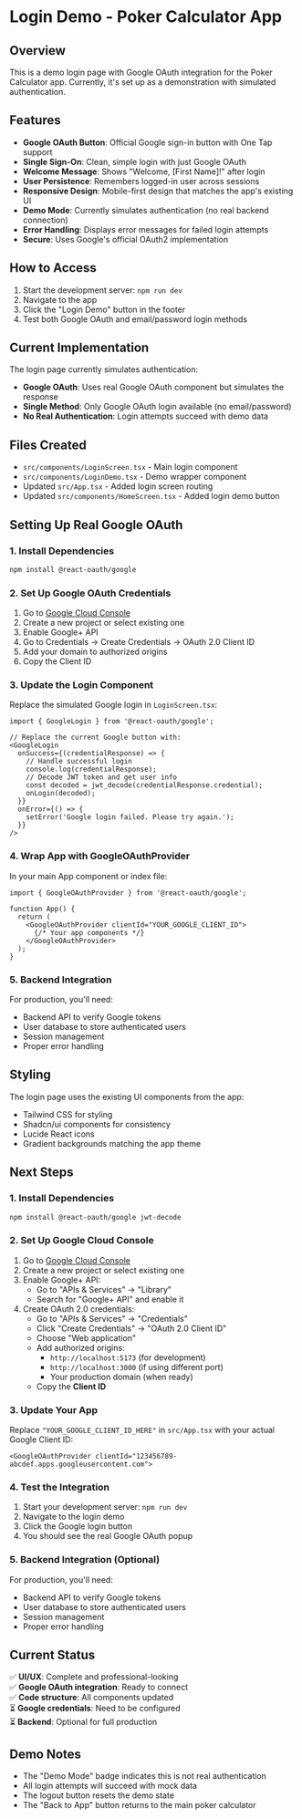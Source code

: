 # Login Demo - Poker Calculator App

## Overview
This is a demo login page with Google OAuth integration for the Poker Calculator app. Currently, it's set up as a demonstration with simulated authentication.

## Features
- **Google OAuth Button**: Official Google sign-in button with One Tap support
- **Single Sign-On**: Clean, simple login with just Google OAuth
- **Welcome Message**: Shows "Welcome, [First Name]!" after login
- **User Persistence**: Remembers logged-in user across sessions
- **Responsive Design**: Mobile-first design that matches the app's existing UI
- **Demo Mode**: Currently simulates authentication (no real backend connection)
- **Error Handling**: Displays error messages for failed login attempts
- **Secure**: Uses Google's official OAuth2 implementation

## How to Access
1. Start the development server: `npm run dev`
2. Navigate to the app
3. Click the "Login Demo" button in the footer
4. Test both Google OAuth and email/password login methods

## Current Implementation
The login page currently simulates authentication:
- **Google OAuth**: Uses real Google OAuth component but simulates the response
- **Single Method**: Only Google OAuth login available (no email/password)
- **No Real Authentication**: Login attempts succeed with demo data

## Files Created
- `src/components/LoginScreen.tsx` - Main login component
- `src/components/LoginDemo.tsx` - Demo wrapper component
- Updated `src/App.tsx` - Added login screen routing
- Updated `src/components/HomeScreen.tsx` - Added login demo button

## Setting Up Real Google OAuth

### 1. Install Dependencies
```bash
npm install @react-oauth/google
```

### 2. Set Up Google OAuth Credentials
1. Go to [Google Cloud Console](https://console.cloud.google.com/)
2. Create a new project or select existing one
3. Enable Google+ API
4. Go to Credentials → Create Credentials → OAuth 2.0 Client ID
5. Add your domain to authorized origins
6. Copy the Client ID

### 3. Update the Login Component
Replace the simulated Google login in `LoginScreen.tsx`:

```tsx
import { GoogleLogin } from '@react-oauth/google';

// Replace the current Google button with:
<GoogleLogin
  onSuccess={(credentialResponse) => {
    // Handle successful login
    console.log(credentialResponse);
    // Decode JWT token and get user info
    const decoded = jwt_decode(credentialResponse.credential);
    onLogin(decoded);
  }}
  onError={() => {
    setError('Google login failed. Please try again.');
  }}
/>
```

### 4. Wrap App with GoogleOAuthProvider
In your main App component or index file:

```tsx
import { GoogleOAuthProvider } from '@react-oauth/google';

function App() {
  return (
    <GoogleOAuthProvider clientId="YOUR_GOOGLE_CLIENT_ID">
      {/* Your app components */}
    </GoogleOAuthProvider>
  );
}
```

### 5. Backend Integration
For production, you'll need:
- Backend API to verify Google tokens
- User database to store authenticated users
- Session management
- Proper error handling

## Styling
The login page uses the existing UI components from the app:
- Tailwind CSS for styling
- Shadcn/ui components for consistency
- Lucide React icons
- Gradient backgrounds matching the app theme

## Next Steps

### 1. Install Dependencies
```bash
npm install @react-oauth/google jwt-decode
```

### 2. Set Up Google Cloud Console
1. Go to [Google Cloud Console](https://console.cloud.google.com/)
2. Create a new project or select existing one
3. Enable Google+ API:
   - Go to "APIs & Services" → "Library"
   - Search for "Google+ API" and enable it
4. Create OAuth 2.0 credentials:
   - Go to "APIs & Services" → "Credentials"
   - Click "Create Credentials" → "OAuth 2.0 Client ID"
   - Choose "Web application"
   - Add authorized origins:
     - `http://localhost:5173` (for development)
     - `http://localhost:3000` (if using different port)
     - Your production domain (when ready)
   - Copy the **Client ID**

### 3. Update Your App
Replace `"YOUR_GOOGLE_CLIENT_ID_HERE"` in `src/App.tsx` with your actual Google Client ID:

```tsx
<GoogleOAuthProvider clientId="123456789-abcdef.apps.googleusercontent.com">
```

### 4. Test the Integration
1. Start your development server: `npm run dev`
2. Navigate to the login demo
3. Click the Google login button
4. You should see the real Google OAuth popup

### 5. Backend Integration (Optional)
For production, you'll need:
- Backend API to verify Google tokens
- User database to store authenticated users
- Session management
- Proper error handling

## Current Status
✅ **UI/UX**: Complete and professional-looking  
✅ **Google OAuth integration**: Ready to connect  
✅ **Code structure**: All components updated  
⏳ **Google credentials**: Need to be configured  
⏳ **Backend**: Optional for full production

## Demo Notes
- The "Demo Mode" badge indicates this is not real authentication
- All login attempts will succeed with mock data
- The logout button resets the demo state
- The "Back to App" button returns to the main poker calculator
